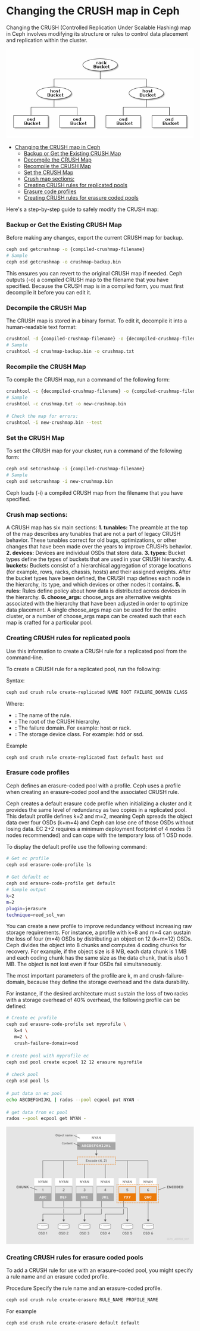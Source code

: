 # Changing the CRUSH map in Ceph
Changing the CRUSH (Controlled Replication Under Scalable Hashing) map in Ceph involves modifying its structure or rules to control data placement and replication within the cluster.

![crush map](../images/crush-map.png)


- [Changing the CRUSH map in Ceph](#changing-the-crush-map-in-ceph)
    - [Backup or Get the Existing CRUSH Map](#backup-or-get-the-existing-crush-map)
    - [Decompile the CRUSH Map](#decompile-the-crush-map)
    - [Recompile the CRUSH Map](#recompile-the-crush-map)
    - [Set the CRUSH Map](#set-the-crush-map)
    - [Crush map sections:](#crush-map-sections)
    - [Creating CRUSH rules for replicated pools](#creating-crush-rules-for-replicated-pools)
    - [Erasure code profiles](#erasure-code-profiles)
    - [Creating CRUSH rules for erasure coded pools](#creating-crush-rules-for-erasure-coded-pools)

Here's a step-by-step guide to safely modify the CRUSH map:

### Backup or Get the Existing CRUSH Map
Before making any changes, export the current CRUSH map for backup.
```bash
ceph osd getcrushmap -o {compiled-crushmap-filename}
# Sample
ceph osd getcrushmap -o crushmap-backup.bin
```
This ensures you can revert to the original CRUSH map if needed.
Ceph outputs (-o) a compiled CRUSH map to the filename that you have specified. Because the CRUSH map is in a compiled form, you must first decompile it before you can edit it.


### Decompile the CRUSH Map
The CRUSH map is stored in a binary format. To edit it, decompile it into a human-readable text format:

```bash
crushtool -d {compiled-crushmap-filename} -o {decompiled-crushmap-filename}
# Sample
crushtool -d crushmap-backup.bin -o crushmap.txt
```

### Recompile the CRUSH Map
To compile the CRUSH map, run a command of the following form:
```bash
crushtool -c {decompiled-crushmap-filename} -o {compiled-crushmap-filename}
# Sample
crushtool -c crushmap.txt -o new-crushmap.bin

# Check the map for errors:
crushtool -i new-crushmap.bin --test
```

### Set the CRUSH Map
To set the CRUSH map for your cluster, run a command of the following form:
```bash
ceph osd setcrushmap -i {compiled-crushmap-filename}
# Sample
ceph osd setcrushmap -i new-crushmap.bin
```

Ceph loads (-i) a compiled CRUSH map from the filename that you have specified.

### Crush map sections:
A CRUSH map has six main sections:
  **1. tunables:** The preamble at the top of the map describes any tunables that are not a part of legacy CRUSH behavior. These tunables correct for old bugs, optimizations, or other changes that have been made over the years to improve CRUSH’s behavior.
  **2. devices:** Devices are individual OSDs that store data.
  **3. types:** Bucket types define the types of buckets that are used in your CRUSH hierarchy.
  **4. buckets:** Buckets consist of a hierarchical aggregation of storage locations (for example, rows, racks, chassis, hosts) and their assigned weights. After the bucket types have been defined, the CRUSH map defines each node in the hierarchy, its type, and which devices or other nodes it contains.
  **5. rules:** Rules define policy about how data is distributed across devices in the hierarchy.
  **6. choose_args:** choose_args are alternative weights associated with the hierarchy that have been adjusted in order to optimize data placement. A single choose_args map can be used for the entire cluster, or a number of choose_args maps can be created such that each map is crafted for a particular pool.

### Creating CRUSH rules for replicated pools
Use this information to create a CRUSH rule for a replicated pool from the command-line.

To create a CRUSH rule for a replicated pool, run the following:

Syntax:
```bash
ceph osd crush rule create-replicated NAME ROOT FAILURE_DOMAIN CLASS
```

Where:

  - **<name>:** The name of the rule.
  - **<root>:** The root of the CRUSH hierarchy.
  - **<failure-domain>:** The failure domain. For example: host or rack.
  - **<class>:** The storage device class. For example: hdd or ssd.

Example
```bash
ceph osd crush rule create-replicated fast default host ssd
```

### Erasure code profiles

Ceph defines an erasure-coded pool with a profile. Ceph uses a profile when creating an erasure-coded pool and the associated CRUSH rule.

Ceph creates a default erasure code profile when initializing a cluster and it provides the same level of redundancy as two copies in a replicated pool. This default profile defines k=2 and m=2, meaning Ceph spreads the object data over four OSDs (k+m=4) and Ceph can lose one of those OSDs without losing data. EC 2+2 requires a minimum deployment footprint of 4 nodes (5 nodes recommended) and can cope with the temporary loss of 1 OSD node.

To display the default profile use the following command:
```bash
# Get ec profile
ceph osd erasure-code-profile ls

# Get default ec
ceph osd erasure-code-profile get default
# Sample output
k=2
m=2
plugin=jerasure
technique=reed_sol_van
```
You can create a new profile to improve redundancy without increasing raw storage requirements. For instance, a profile with k=8 and m=4 can sustain the loss of four (m=4) OSDs by distributing an object on 12 (k+m=12) OSDs. Ceph divides the object into 8 chunks and computes 4 coding chunks for recovery. For example, if the object size is 8 MB, each data chunk is 1 MB and each coding chunk has the same size as the data chunk, that is also 1 MB. The object is not lost even if four OSDs fail simultaneously.

The most important parameters of the profile are k, m and crush-failure-domain, because they define the storage overhead and the data durability.

For instance, if the desired architecture must sustain the loss of two racks with a storage overhead of 40% overhead, the following profile can be defined:
```bash
# Create ec profile
ceph osd erasure-code-profile set myprofile \
   k=4 \
   m=2 \
   crush-failure-domain=osd

# create pool with myprofile ec
ceph osd pool create ecpool 12 12 erasure myprofile

# check pool
ceph osd pool ls

# put data on ec pool
echo ABCDEFGHIJKL | rados --pool ecpool put NYAN -

# get data from ec pool
rados --pool ecpool get NYAN -
```
![crush map](../images/ec-map.png)

### Creating CRUSH rules for erasure coded pools
To add a CRUSH rule for use with an erasure-coded pool, you might specify a rule name and an erasure coded profile.

Procedure
Specify the rule name and an erasure-coded profile.
```bash
ceph osd crush rule create-erasure RULE_NAME PROFILE_NAME
```
For example
```bash
ceph osd crush rule create-erasure default default
```
